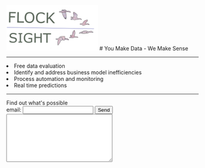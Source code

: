 <br>
<img src="card3_t.png" width="240"> 
# You Make Data - We Make Sense
<hr>
<li> Free data evaluation
<li> Identify and address business model inefficiencies
<li> Process automation and monitoring
<li> Real time predictions
<br>
<hr>
<form action="https://formspree.io/xdokjedv" method="POST" >
Find out what's possible
<br><label> email: <input type="text" name="_replyto"> </label>
<button type="submit">Send</button>
<br>
<label> <textarea name="message" cols="32" rows="8"></textarea> </label>
<!-- your other form fields go here -->
<br>
</form>
